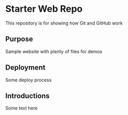 # Starter Web Repo

This repository is for showing how Git and GitHub work

## Purpose

Sample website with plenty of files for demos

## Deployment

Some deploy process

## Introductions
Some text here